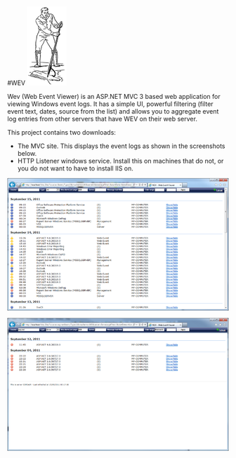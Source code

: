 #WEV
![](https://github.com/yetanotherchris/wev/blob/master/logo.png)

Wev (Web Event Viewer) is an ASP.NET MVC 3 based web application for viewing Windows event logs. It has a simple UI, powerful filtering (filter event text, dates, source from the list) and allows you to aggregate event log entries from other servers that have WEV on their web server.

This project contains two downloads:
- The MVC site. This displays the event logs as shown in the screenshots below.
- HTTP Listener windows service. Install this on machines that do not, or you do not want to have to install IIS on.

![](https://github.com/yetanotherchris/wev/blob/master/screenshot1.png)

![](https://github.com/yetanotherchris/wev/blob/master/screenshot2.png)
